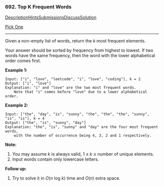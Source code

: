 ### 692. Top K Frequent Words

[Description](https://leetcode.com/problems/top-k-frequent-words/description/)[Hints](https://leetcode.com/problems/top-k-frequent-words/hints/)[Submissions](https://leetcode.com/problems/top-k-frequent-words/submissions/)[Discuss](https://leetcode.com/problems/top-k-frequent-words/discuss/)[Solution](https://leetcode.com/problems/top-k-frequent-words/solution/)

[Pick One](https://leetcode.com/problems/random-one-question/)

------

Given a non-empty list of words, return the *k* most frequent elements.

Your answer should be sorted by frequency from highest to lowest. If two words have the same frequency, then the word with the lower alphabetical order comes first.

**Example 1:**

```
Input: ["i", "love", "leetcode", "i", "love", "coding"], k = 2
Output: ["i", "love"]
Explanation: "i" and "love" are the two most frequent words.
    Note that "i" comes before "love" due to a lower alphabetical order.
```

**Example 2:**

```
Input: ["the", "day", "is", "sunny", "the", "the", "the", "sunny", "is", "is"], k = 4
Output: ["the", "is", "sunny", "day"]
Explanation: "the", "is", "sunny" and "day" are the four most frequent words,
    with the number of occurrence being 4, 3, 2 and 1 respectively.
```

**Note:**

1. You may assume *k* is always valid, 1 ≤ *k* ≤ number of unique elements.
2. Input words contain only lowercase letters.

**Follow up:**

1. Try to solve it in *O*(*n* log *k*) time and *O*(*n*) extra space.
